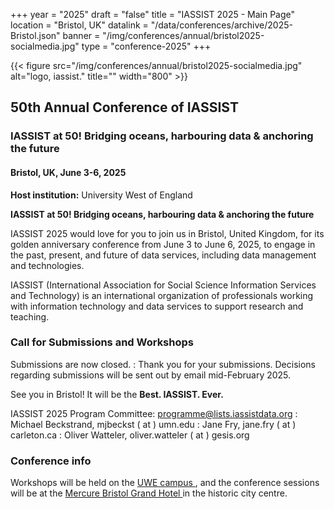 +++
year = "2025"
draft = "false"
title = "IASSIST 2025 - Main Page"
location = "Bristol, UK"
datalink = "/data/conferences/archive/2025-Bristol.json"
banner = "/img/conferences/annual/bristol2025-socialmedia.jpg"
type = "conference-2025"
+++

{{< figure src="/img/conferences/annual/bristol2025-socialmedia.jpg" alt="logo, iassist." title="" width="800" >}}

## 50th Annual Conference of IASSIST

### IASSIST at 50! Bridging oceans, harbouring data & anchoring the future

#### Bristol, UK, June 3-6, 2025

**Host institution:** University West of England

**IASSIST at 50! Bridging oceans, harbouring data & anchoring the future**

IASSIST 2025 would love for you to join us in Bristol, United Kingdom, for its golden anniversary conference from June 3 to June 6, 2025, to engage in the past, present, and future of data services, including data management and technologies. 

IASSIST (International Association for Social Science Information Services and Technology) is an international organization of professionals working with information technology and data services to support research and teaching. 

### Call for Submissions and Workshops

<!--
**[Submit](./call-for-proposals/)** your workshop, session, paper, or poster proposal now. The deadline is December 13, 2024.
-->

Submissions are now closed.
: Thank you for your submissions. Decisions regarding submissions will be sent out by email mid-February 2025.

See you in Bristol! It will be the **Best. IASSIST. Ever.**

IASSIST 2025 Program Committee: programme@lists.iassistdata.org
: Michael Beckstrand, mjbeckst ( at ) umn.edu
: Jane Fry, jane.fry ( at ) carleton.ca
: Oliver Watteler, oliver.watteler ( at ) gesis.org

### Conference info

Workshops will be held on the [UWE campus <span class="fas fa-external-link-alt"></span>](https://www.uwe.ac.uk/), and the conference sessions will be at the [Mercure Bristol Grand Hotel <span class="fas fa-external-link-alt"></span>](https://all.accor.com/hotel/A0I2/index.en.shtml) in the historic city centre.

<!--
**<span style="background:pink;padding:.5em;border-radius:15px;">Save the date!</span>**
-->
<!--
We look forward to meeting in England, UK next June for the first time since the 1975 IASSIST Organising Committee Meeting took place at the London School of Economics 50 years earlier in [1975](https://iassistdata.org/conferences/1974-1999-conferences). 
-->

<br />


